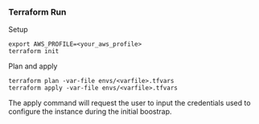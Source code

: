 ### Terraform Run

Setup
```
export AWS_PROFILE=<your_aws_profile>
terraform init
```

Plan and apply
```
terraform plan -var-file envs/<varfile>.tfvars
terraform apply -var-file envs/<varfile>.tfvars
```

The apply command will request the user to input the credentials used to configure the instance during the initial boostrap.